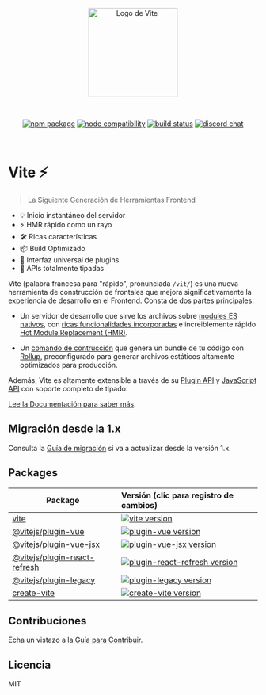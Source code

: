 <p align="center">
  <a href="https://vitejs.dev" target="_blank" rel="noopener noreferrer">
    <img width="180" src="https://vitejs.dev/logo.svg" alt="Logo de Vite">
  </a>
</p>
<br/>
<p align="center">
  <a href="https://npmjs.com/package/vite"><img src="https://img.shields.io/npm/v/vite.svg" alt="npm package"></a>
  <a href="https://nodejs.org/es/about/releases/"><img src="https://img.shields.io/node/v/vite.svg" alt="node compatibility"></a>
  <a href="https://github.com/vitejs/vite/actions/workflows/ci.yml"><img src="https://github.com/vitejs/vite/actions/workflows/ci.yml/badge.svg?branch=main" alt="build status"></a>
  <a href="https://chat.vitejs.dev"><img src="https://img.shields.io/badge/chat-discord-blue?style=flat&logo=discord" alt="discord chat"></a>
</p>
<br/>

# Vite ⚡

> La Siguiente Generación de Herramientas Frontend

- 💡 Inicio instantáneo del servidor
- ⚡️ HMR rápido como un rayo
- 🛠️ Ricas características
- 📦 Build Optimizado
- 🔩 Interfaz universal de plugins
- 🔑 APIs totalmente tipadas

Vite (palabra francesa para "rápido", pronunciada `/vit/`) es una nueva herramienta de construcción de frontales que mejora significativamente la experiencia de desarrollo en el Frontend. Consta de dos partes principales:

- Un servidor de desarrollo que sirve los archivos sobre [modules ES nativos](https://developer.mozilla.org/en-US/docs/Web/JavaScript/Guide/Modules), con [ricas funcionalidades incorporadas](https://vitejs.dev/guide/features.html) e increiblemente rápido [Hot Module Replacement (HMR)](https://vitejs.dev/guide/features.html#hot-module-replacement).

- Un [comando de contrucción](https://vitejs.dev/guide/build.html) que genera un bundle de tu código con [Rollup](https://rollupjs.org), preconfigurado para generar archivos estáticos altamente optimizados para producción.

Además, Vite es altamente extensible a través de su [Plugin API](https://vitejs.dev/guide/api-plugin.html) y [JavaScript API](https://vitejs.dev/guide/api-javascript.html) con soporte completo de tipado.

[Lee la Documentación para saber más](https://vitejs.dev).

## Migración desde la 1.x

Consulta la [Guía de migración](https://es.vitejs.dev/guide/migration.html) si va a actualizar desde la versión 1.x.

## Packages

| Package                                                       | Versión (clic para registro de cambios)                                                                                                                         |
| ------------------------------------------------------------- | :----------------------------------------------------------------------------------------------------------------------------------------------------- |
| [vite](packages/vite)                                         | [![vite version](https://img.shields.io/npm/v/vite.svg?label=%20)](packages/vite/CHANGELOG.md)                                                         |
| [@vitejs/plugin-vue](packages/plugin-vue)                     | [![plugin-vue version](https://img.shields.io/npm/v/@vitejs/plugin-vue.svg?label=%20)](packages/plugin-vue/CHANGELOG.md)                               |
| [@vitejs/plugin-vue-jsx](packages/plugin-vue-jsx)             | [![plugin-vue-jsx version](https://img.shields.io/npm/v/@vitejs/plugin-vue-jsx.svg?label=%20)](packages/plugin-vue-jsx/CHANGELOG.md)                   |
| [@vitejs/plugin-react-refresh](packages/plugin-react-refresh) | [![plugin-react-refresh version](https://img.shields.io/npm/v/@vitejs/plugin-react-refresh.svg?label=%20)](packages/plugin-react-refresh/CHANGELOG.md) |
| [@vitejs/plugin-legacy](packages/plugin-legacy)               | [![plugin-legacy version](https://img.shields.io/npm/v/@vitejs/plugin-legacy.svg?label=%20)](packages/plugin-legacy/CHANGELOG.md)                      |
| [create-vite](packages/create-vite)                           | [![create-vite version](https://img.shields.io/npm/v/create-vite.svg?label=%20)](packages/create-vite/CHANGELOG.md)                                    |

## Contribuciones

Echa un vistazo a la [Guía para Contribuir](https://github.com/vitejs/vite/tree/main/.github/contributing.md).

## Licencia

MIT
